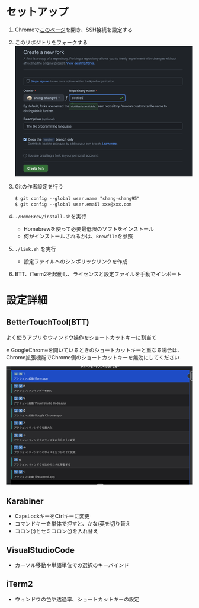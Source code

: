 # セットアップ

1. Chromeで[このページ](https://qiita.com/shizuma/items/2b2f873a0034839e47ce)を開き、SSH接続を設定する

2. このリポジトリをフォークする
    ![](./setup_01.png)

3. Gitの作者設定を行う
    ```
    $ git config --global user.name "shang-shang95"
    $ git config --global user.email xxx@xxx.com
    ```

4. `./HomeBrew/install.sh`を実行
    - Homebrewを使って必要最低限のソフトをインストール
    - 何がインストールされるかは、`Brewfile`を参照

5. `./link.sh` を実行
    - 設定ファイルへのシンボリックリンクを作成

6. BTT、iTerm2を起動し、ライセンスと設定ファイルを手動でインポート

# 設定詳細
## BetterTouchTool(BTT)
よく使うアプリやウィンドウ操作をショートカットキーに割当て

※ GoogleChromeを開いているときのショートカットキーと重なる場合は、Chrome拡張機能でChrome側のショートカットキーを無効にしてください

![](./setup_02.png)

## Karabiner
- CapsLockキーをCtrlキーに変更
- コマンドキーを単体で押すと、かな/英を切り替え
- コロン(:)とセミコロン(;)を入れ替え

## VisualStudioCode
- カーソル移動や単語単位での選択のキーバインド

## iTerm2
- ウィンドウの色や透過率、ショートカットキーの設定